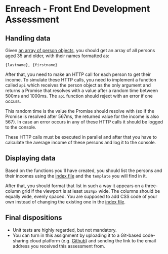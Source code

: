 # Enreach - Front End Development Assessment

## Handling data

Given [an array of person objects](persons.json), you should get an array of all persons aged 35 and older, with their names formatted as:
```
{lastname}, {firstname}
```
After that, you need to make an HTTP call for each person to get their income. To simulate these HTTP calls, you need to implement a function called `api` which receives the person object as the only argument and returns a Promise that resolves with a value after a random time between 500ms and 1000ms. The `api` function should reject with an error if one occurs.

This random time is the value the Promise should resolve with (so if the Promise is resolved after 567ms, the returned value for the income is also 567). In case an error occurs in any of these HTTP calls it should be logged to the console.

These HTTP calls must be executed in parallel and after that you have to calculate the average income of these persons and log it to the console.

## Displaying data

Based on the functions you'll have created, you should list the persons and their incomes using the [index file](index.html) and the `template` you will find in it.

After that, you should format that list in such a way it appears on a three-column grid if the viewport is at least `1024px` wide. The columns should be equally wide, evenly spaced. You are supposed to add CSS code of your own instead of changing the existing one in the [index file](index.html).

## Final dispositions
* Unit tests are highly regarded, but not mandatory.
* You can turn in this assignment by uploading it to a Git-based code-sharing cloud platform (e.g. [Github](https://github.com/)) and sending the link to the email address you received this assessment from.
